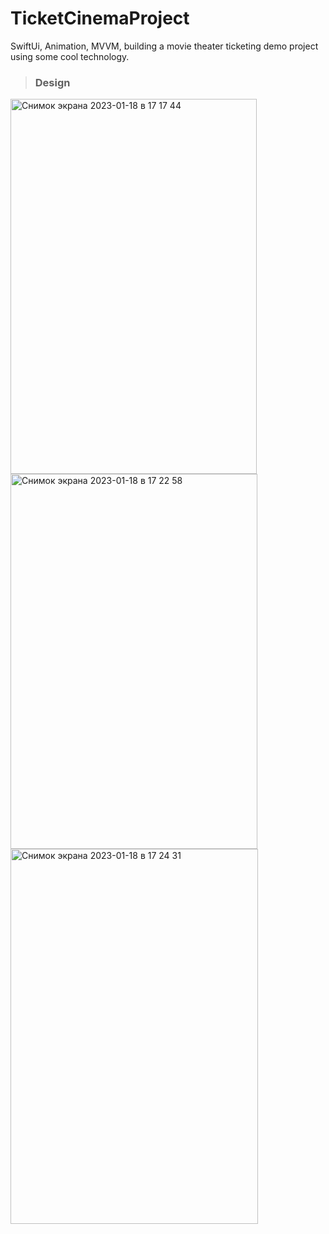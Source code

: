 # TicketCinemaProject
SwiftUi, Animation, MVVM, building a movie theater ticketing demo project using some cool technology.

> ### Design
<img width="394" alt="Снимок экрана 2023-01-18 в 17 17 44" src="https://user-images.githubusercontent.com/77477995/213169538-0536a1d6-9d88-4e99-abc8-afaa8dadc4bf.png" width="200" height="600"> <img width="395" alt="Снимок экрана 2023-01-18 в 17 22 58" src="https://user-images.githubusercontent.com/77477995/213170479-d06c3014-4e7e-40de-85c0-96497e92f4a5.png" width="200" height="600"> <img width="396" alt="Снимок экрана 2023-01-18 в 17 24 31" src="https://user-images.githubusercontent.com/77477995/213170768-9edc745c-34f2-470e-91ca-267cd20870de.png" width="200" height="600">


